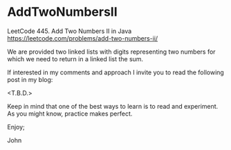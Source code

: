 # AddTwoNumbersII
LeetCode 445. Add Two Numbers II in Java
https://leetcode.com/problems/add-two-numbers-ii/

We are provided two linked lists with digits representing
two numbers for which we need to return in a linked list
the sum.

If interested in my comments and approach I invite you to
read the following post in my blog:

<T.B.D.>

Keep in mind that one of the best ways to learn is to read
and experiment. As you might know, practice makes perfect.

Enjoy;

John
